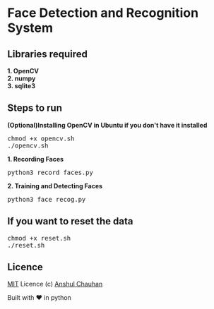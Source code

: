 <h1>Face Detection and Recognition System</h1>

<h2>Libraries required</h2>
<b>1. OpenCV<br>
2. numpy<br>
3. sqlite3
</b>

<h2>Steps to run</h2>
<b>(Optional)Installing OpenCV in Ubuntu if you don't have it installed</b>
<pre>chmod +x opencv.sh
./opencv.sh
</pre>

<b>1. Recording Faces</b>
<pre>python3 record_faces.py</pre>

<b>2. Training and Detecting Faces</b>
<pre>python3 face_recog.py</pre>

<h2>If you want to reset the data</h2>
<pre>chmod +x reset.sh
./reset.sh
</pre>

<h2>Licence</h2>

[MIT](https://github.com/anshulnsit/Face-Detection-and-Recognition-System/blob/master/LICENSE) Licence (c) [Anshul Chauhan](https://github.com/anshulnsit)

Built with :heart: in python